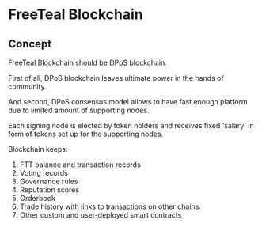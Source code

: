 # FreeTeal Blockchain

## Concept

FreeTeal Blockchain should be DPoS blockchain. 

First of all, DPoS blockchain leaves ultimate power in the hands of community. 

And second, DPoS consensus model allows to have fast enough platform due to limited amount of supporting nodes. 

Each signing node is elected by token holders and receives fixed 'salary' in form of tokens set up for the supporting nodes.

Blockchain keeps:
1. FTT balance and transaction records
2. Voting records
3. Governance rules
4. Reputation scores
5. Orderbook
6. Trade history with links to transactions on other chains. 
7. Other custom and user-deployed smart contracts
